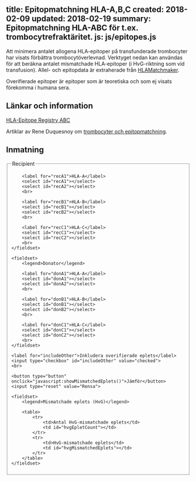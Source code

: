 title: Epitopmatchning HLA-A,B,C
created: 2018-02-09
updated: 2018-02-19
summary: Epitopmatchning HLA-ABC för t.ex. trombocytrefraktäritet.
js: js/epitopes.js
---

Att minimera antalet allogena HLA-epitoper på transfunderade trombocyter har
visats förbättra trombocytöverlevnad. Verktyget nedan kan användas för att
beräkna antalet mismatchade HLA-epitoper (i HvG-riktning som vid transfusion).
Allel- och epitopdata är extraherade från
[HLAMatchmaker](http://www.epitopes.net/).

Overifierade epitoper är epitoper som är teoretiska och som ej visats förekomma
i humana sera.


## Länkar och information

[HLA-Epitope Registry ABC](http://epregistry.ufpi.br/index/databases/database/ABC/)

Artiklar av Rene Duquesnoy om [trombocyter och
epitopmatchning](https://www.ncbi.nlm.nih.gov/pubmed/?term=duquesnoy+platelet).


## Inmatning

<form action="javascript:showMismatchedEplets()">
    <fieldset>
        <legend>Recipient</legend>

        <label for="recA1">HLA-A</label>
        <select id="recA1"></select>
        <select id="recA2"></select>
        <br>

        <label for="recB1">HLA-B</label>
        <select id="recB1"></select>
        <select id="recB2"></select>
        <br>

        <label for="recC1">HLA-C</label>
        <select id="recC1"></select>
        <select id="recC2"></select>
        <br>
    </fieldset>

    <fieldset>
        <legend>Donator</legend>

        <label for="donA1">HLA-A</label>
        <select id="donA1"></select>
        <select id="donA2"></select>
        <br>

        <label for="donB1">HLA-B</label>
        <select id="donB1"></select>
        <select id="donB2"></select>
        <br>

        <label for="donC1">HLA-C</label>
        <select id="donC1"></select>
        <select id="donC2"></select>
        <br>
    </fieldset>

    <label for="includeOther">Inkludera overifierade eplets</label>
    <input type="checkbox" id="includeOther" value="checked">
    <br>

    <button type="button" onclick="javascript:showMismatchedEplets()">Jämför</button>
    <input type="reset" value="Rensa">

    <fieldset>
        <legend>Mismatchade eplets (HvG)</legend>

        <table>
            <tr>
                <td>Antal HvG-mismatchade eplets</td>
                <td id="hvgEpletCount"></td>
            </tr>
            <tr>
                <td>HvG-mismatchade eplets</td>
                <td id="hvgMismatchedEplets"></td>
            </tr>
        </table>
    </fieldset>

</form>
